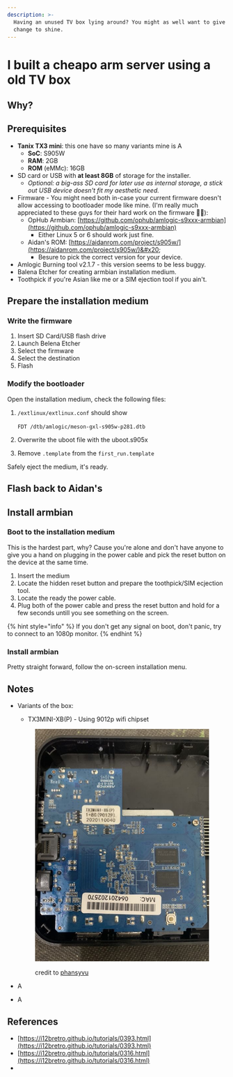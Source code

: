 ```yaml
---
description: >-
  Having an unused TV box lying around? You might as well want to give it a new
  change to shine.
---
```


# I built a cheapo arm server using a old TV box

## Why?



## Prerequisites

* **Tanix TX3 mini**: this one have so many variants mine is A
  * **SoC**: S905W
  * **RAM**: 2GB
  * **ROM** (eMMc): 16GB
* SD card or USB with **at least 8GB** of storage for the installer.
  * _Optional: a big-ass SD card for later use as internal storage, a stick out USB device doesn't fit my aesthetic need._
* Firmware - You might need both in-case your current firmware doesn't allow accessing to bootloader mode like mine. (I'm really much appreciated to these guys for their hard work on the firmware 🙏🏻):
  * OpHub Armbian: [https://github.com/ophub/amlogic-s9xxx-armbian](https://github.com/ophub/amlogic-s9xxx-armbian)
    * Either Linux 5 or 6 should work just fine.
  * Aidan's ROM: [https://aidanrom.com/project/s905w/](https://aidanrom.com/project/s905w/)&#x20;
    * Besure to pick the correct version for your device.
* Amlogic Burning tool v2.1.7 - this version seems to be less buggy.
* Balena Etcher for creating armbian installation medium.
* Toothpick if you're Asian like me or a SIM ejection tool if you ain't.

## Prepare the installation medium

### Write the firmware

1. Insert SD Card/USB flash drive
2. Launch Belena Etcher
3. Select the firmware
4. Select the destination
5. Flash

### Modify the bootloader

Open the installation medium, check the following files:

1.  `/extlinux/extlinux.conf` should show

    `FDT /dtb/amlogic/meson-gxl-s905w-p281.dtb`
2. Overwrite the uboot file with the uboot.s905x
3. Remove `.template` from the `first_run.template`

Safely eject the medium, it's ready.

## Flash back to Aidan's

## Install armbian

### Boot to the installation medium

This is the hardest part, why? Cause you're alone and don't have anyone to give you a hand on plugging in the power cable and pick the reset button on the device at the same time.

1. Insert the medium
2. Locate the hidden reset button and prepare the toothpick/SIM ecjection tool.
3. Locate the ready the power cable.
4. Plug both of the power cable and press the reset button and hold for a few seconds untill you see something on the screen.

{% hint style="info" %}
If you don't get any signal on boot, don't panic, try to connect to an 1080p monitor.
{% endhint %}

### Install armbian

Pretty straight forward, follow the on-screen installation menu.

## Notes

*   Variants of the box:

    * TX3MINI-XB(P) - Using 9012p wifi chipset

    <figure><img src=".gitbook/assets/image.png" alt=""><figcaption><p>credit to <a href="https://www.forum.atvxperience.com/memberlist.php?mode=viewprofile&#x26;u=33455&#x26;sid=7a9b5e03e7caeac27970782b5be115a6">phansyvu</a></p></figcaption></figure>


* A
* A

## References

* [https://i12bretro.github.io/tutorials/0393.html](https://i12bretro.github.io/tutorials/0393.html)
* [https://i12bretro.github.io/tutorials/0316.html](https://i12bretro.github.io/tutorials/0316.html)
*

